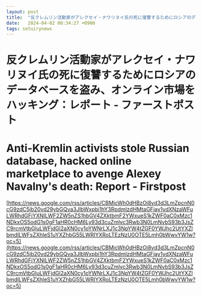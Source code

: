```yaml
---
layout: post
title:  "反クレムリン活動家がアレクセイ・ナワリヌイ氏の死に復讐するためにロシアのデータベースを盗み、オンライン市場をハッキング：レポート - ファーストポスト"
date:   2024-04-02 00:34:27 +0900
tags: setuirynews 
---
```


# 反クレムリン活動家がアレクセイ・ナワリヌイ氏の死に復讐するためにロシアのデータベースを盗み、オンライン市場をハッキング：レポート - ファーストポスト



# Anti-Kremlin activists stole Russian database, hacked online marketplace to avenge Alexey Navalny's death: Report - Firstpost

[https://news.google.com/rss/articles/CBMicWh0dHBzOi8vd3d3LmZpcnN0cG9zdC5jb20vd29ybGQva3JlbWxpbi1hY3RpdmlzdHMtaGFjay1ydXNzaWFuLWRhdGFiYXNlLWF2ZW5nZS1hbGV4ZXktbmF2YWxueS1kZWF0aC0xMzc1NDkxOS5odG1s0gF1aHR0cHM6Ly93d3cuZmlyc3Rwb3N0LmNvbS93b3JsZC9rcmVtbGluLWFjdGl2aXN0cy1oYWNrLXJ1c3NpYW4tZGF0YWJhc2UtYXZlbmdlLWFsZXhleS1uYXZhbG55LWRlYXRoLTEzNzU0OTE5Lmh0bWwvYW1w?oc=5](https://news.google.com/rss/articles/CBMicWh0dHBzOi8vd3d3LmZpcnN0cG9zdC5jb20vd29ybGQva3JlbWxpbi1hY3RpdmlzdHMtaGFjay1ydXNzaWFuLWRhdGFiYXNlLWF2ZW5nZS1hbGV4ZXktbmF2YWxueS1kZWF0aC0xMzc1NDkxOS5odG1s0gF1aHR0cHM6Ly93d3cuZmlyc3Rwb3N0LmNvbS93b3JsZC9rcmVtbGluLWFjdGl2aXN0cy1oYWNrLXJ1c3NpYW4tZGF0YWJhc2UtYXZlbmdlLWFsZXhleS1uYXZhbG55LWRlYXRoLTEzNzU0OTE5Lmh0bWwvYW1w?oc=5)

